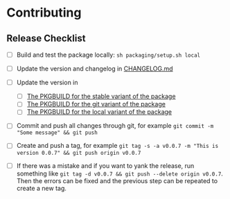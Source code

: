 # Contributing

## Release Checklist

- [ ] Build and test the package locally: `sh packaging/setup.sh local`

- [ ] Update the version and changelog in [CHANGELOG.md](CHANGELOG.md)

- [ ] Update the version in 
  - [ ] [The PKGBUILD for the stable variant of the package](packaging/python-pyrunning/PKGBUILD)
  - [ ] [The PKGBUILD for the git variant of the package](packaging/python-pyrunning-git/PKGBUILD)
  - [ ] [The PKGBUILD for the local variant of the package](packaging/python-pyrunning-local/PKGBUILD)

- [ ] Commit and push all changes through git, for example `git commit -m "Some message" && git push`

- [ ] Create and push a tag, for example `git tag -s -a v0.0.7 -m "This is version 0.0.7" && git push origin v0.0.7`
- [ ] If there was a mistake and if you want to yank the release, run something like `git tag -d v0.0.7 && git push --delete origin v0.0.7`. Then the errors can be fixed and the previous step can be repeated to create a new tag.